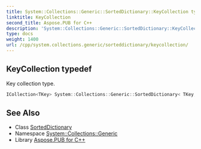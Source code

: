 ```yaml
---
title: System::Collections::Generic::SortedDictionary::KeyCollection typedef
linktitle: KeyCollection
second_title: Aspose.PUB for C++
description: 'System::Collections::Generic::SortedDictionary::KeyCollection typedef. Key collection type in C++.'
type: docs
weight: 1400
url: /cpp/system.collections.generic/sorteddictionary/keycollection/
---
```

## KeyCollection typedef


Key collection type.

```cpp
ICollection<TKey> System::Collections::Generic::SortedDictionary< TKey, TValue >::KeyCollection
```

## See Also

* Class [SortedDictionary](../)
* Namespace [System::Collections::Generic](../../)
* Library [Aspose.PUB for C++](../../../)
